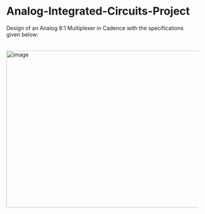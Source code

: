# Analog-Integrated-Circuits-Project
Design of an Analog 8:1 Multiplexer in Cadence with the specifications given below:<br>
\
\
<img width="803" height="413" alt="image" src="https://github.com/user-attachments/assets/d6f99d64-9ad4-443f-a9a5-8dc11d5961e3" />

